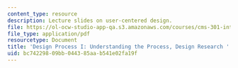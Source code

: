 ```yaml
---
content_type: resource
description: Lecture slides on user-centered design.
file: https://ol-ocw-studio-app-qa.s3.amazonaws.com/courses/cms-301-introduction-to-game-design-methods-spring-2016/bc74229809bb044385aab541e02fa19f_MITCMS_301S16_Design.pdf
file_type: application/pdf
resourcetype: Document
title: 'Design Process I: Understanding the Process, Design Research '
uid: bc742298-09bb-0443-85aa-b541e02fa19f
---
```

